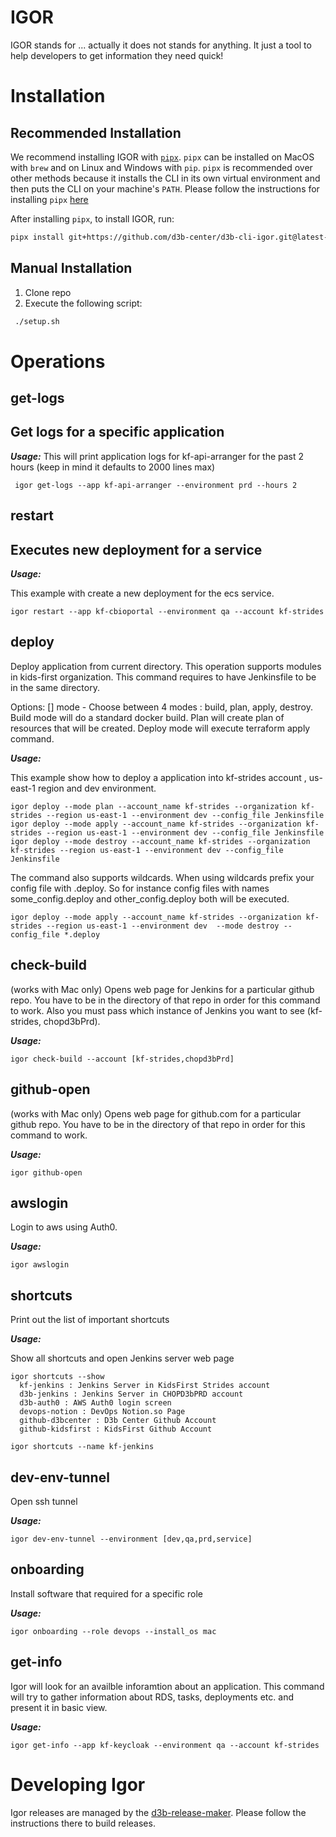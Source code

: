 IGOR
====

IGOR stands for ... actually it does not stands for anything. It just a tool to help developers to get information they need quick!

Installation
============

Recommended Installation
------------------------

We recommend installing IGOR with [`pipx`](https://pypa.github.io/pipx). `pipx` can be installed on MacOS with `brew` and on  Linux and Windows with `pip`. `pipx` is recommended over other methods because it installs the CLI in its own virtual environment and then puts the CLI on your machine's `PATH`. Please follow the instructions for installing `pipx` [here](https://pypa.github.io/pipx/installation/)

After installing `pipx`, to install IGOR, run:

~~~sh
pipx install git+https://github.com/d3b-center/d3b-cli-igor.git@latest-release
~~~

Manual Installation
-------------------

1. Clone repo
2. Execute the following script:

~~~sh
 ./setup.sh
~~~

Operations
==========

get-logs
--------

Get logs for a specific application
--------

***Usage:***
This will print application logs for kf-api-arranger for the past 2 hours (keep in mind it defaults to 2000 lines max)

~~~
 igor get-logs --app kf-api-arranger --environment prd --hours 2 
~~~

restart
-------

Executes new deployment for a service
-------

***Usage:***

This example with create a new deployment for the ecs service.

~~~
igor restart --app kf-cbioportal --environment qa --account kf-strides
~~~

deploy
------

Deploy application from current directory. This operation supports modules in kids-first organization. This command requires to have Jenkinsfile to be in the same directory.

Options:
 [] mode - Choose between 4 modes : build, plan, apply, destroy. Build mode will do a standard docker build. Plan will create plan of resources that will be created. Deploy mode will execute terraform apply command.

***Usage:***

This example show how to deploy a application into kf-strides account , us-east-1 region and dev environment.

~~~
igor deploy --mode plan --account_name kf-strides --organization kf-strides --region us-east-1 --environment dev --config_file Jenkinsfile
igor deploy --mode apply --account_name kf-strides --organization kf-strides --region us-east-1 --environment dev --config_file Jenkinsfile
igor deploy --mode destroy --account_name kf-strides --organization kf-strides --region us-east-1 --environment dev --config_file Jenkinsfile
~~~

The command also supports wildcards. When using wildcards prefix your config file with .deploy. So for instance config files with names some_config.deploy and other_config.deploy both will be executed.

~~~
igor deploy --mode apply --account_name kf-strides --organization kf-strides --region us-east-1 --environment dev  --mode destroy --config_file *.deploy 
~~~

check-build
-----------

(works with Mac only) Opens web page for Jenkins for a particular github repo. You have to be in the directory of that repo in order for this command to work. Also you must pass which instance of Jenkins you want to see (kf-strides, chopd3bPrd).

***Usage:***

~~~
igor check-build --account [kf-strides,chopd3bPrd]
~~~

github-open
-----------

(works with Mac only) Opens web page for github.com for a particular github repo. You have to be in the directory of that repo in order for this command to work.

***Usage:***

~~~
igor github-open 
~~~

awslogin
--------

Login to aws using Auth0.

***Usage:***

~~~
igor awslogin
~~~

shortcuts
---------

Print out the list of important shortcuts

***Usage:***

Show all shortcuts and open Jenkins server web page

~~~
igor shortcuts --show
  kf-jenkins : Jenkins Server in KidsFirst Strides account
  d3b-jenkins : Jenkins Server in CHOPD3bPRD account
  d3b-auth0 : AWS Auth0 login screen
  devops-notion : DevOps Notion.so Page
  github-d3bcenter : D3b Center Github Account
  github-kidsfirst : KidsFirst Github Account

igor shortcuts --name kf-jenkins 
~~~

dev-env-tunnel
--------------

Open ssh tunnel

***Usage:***

~~~
igor dev-env-tunnel --environment [dev,qa,prd,service]
~~~

onboarding
----------

Install software that required for a specific role

***Usage:***

~~~
igor onboarding --role devops --install_os mac
~~~

get-info
----------

Igor will look for an availble inforamtion about an application. This command will try to gather information about RDS, tasks, deployments etc. and present it in basic view.

***Usage:***

~~~
igor get-info --app kf-keycloak --environment qa --account kf-strides
~~~

Developing Igor
===============

Igor releases are managed by the [d3b-release-maker](https://github.com/d3b-center/d3b-release-maker/). Please follow the instructions there to build releases.
